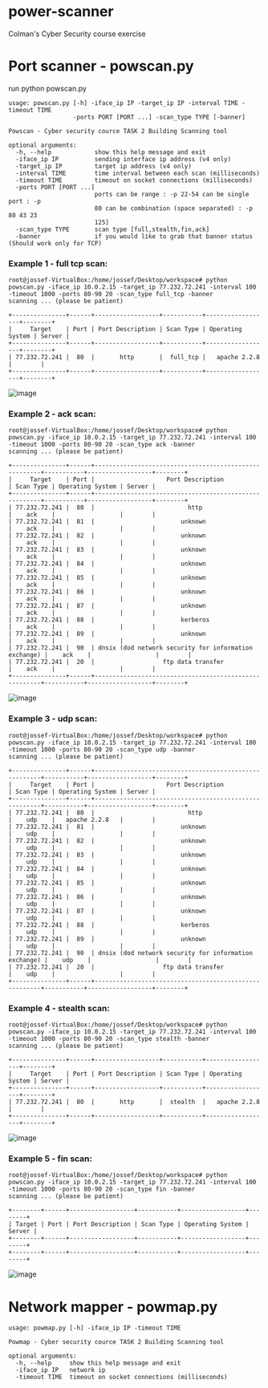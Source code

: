 power-scanner
=============

Colman's Cyber Security course exercise 

Port scanner - powscan.py
=============


run python powscan.py 

    usage: powscan.py [-h] -iface_ip IP -target_ip IP -interval TIME -timeout TIME
                      -ports PORT [PORT ...] -scan_type TYPE [-banner]
    
    Powscan - Cyber security cource TASK 2 Building Scanning tool
    
    optional arguments:
      -h, --help            show this help message and exit
      -iface_ip IP          sending interface ip address (v4 only)
      -target_ip IP         target ip address (v4 only)
      -interval TIME        time interval between each scan (milliseconds)
      -timeout TIME         timeout on socket connections (milliseconds)
      -ports PORT [PORT ...]
                            ports can be range : -p 22-54 can be single port : -p
                            80 can be combination (space separated) : -p 80 43 23
                            125]
      -scan_type TYPE       scan type [full,stealth,fin,ack]
      -banner               if you would like to grab that banner status (Should work only for TCP)


### Example 1 - full tcp scan:

    root@jossef-VirtualBox:/home/jossef/Desktop/workspace# python powscan.py -iface_ip 10.0.2.15 -target_ip 77.232.72.241 -interval 100 -timeout 1000 -ports 80-90 20 -scan_type full_tcp -banner
    scanning ... (please be patient)
    
    +---------------+------+------------------+-----------+------------------+--------+
    |     Target    | Port | Port Description | Scan Type | Operating System | Server |
    +---------------+------+------------------+-----------+------------------+--------+
    | 77.232.72.241 |  80  |       http       |  full_tcp |   apache 2.2.8   |        |
    +---------------+------+------------------+-----------+------------------+--------+

![image](https://cloud.githubusercontent.com/assets/1287098/2623831/26cc489a-bd0a-11e3-82b5-135eb75e5aa8.png)


### Example 2 - ack scan:

    root@jossef-VirtualBox:/home/jossef/Desktop/workspace# python powscan.py -iface_ip 10.0.2.15 -target_ip 77.232.72.241 -interval 100 -timeout 1000 -ports 80-90 20 -scan_type ack -banner
    scanning ... (please be patient)
    
    +---------------+------+-------------------------------------------------------+-----------+------------------+--------+
    |     Target    | Port |                    Port Description                   | Scan Type | Operating System | Server |
    +---------------+------+-------------------------------------------------------+-----------+------------------+--------+
    | 77.232.72.241 |  80  |                          http                         |    ack    |                  |        |
    | 77.232.72.241 |  81  |                        unknown                        |    ack    |                  |        |
    | 77.232.72.241 |  82  |                        unknown                        |    ack    |                  |        |
    | 77.232.72.241 |  83  |                        unknown                        |    ack    |                  |        |
    | 77.232.72.241 |  84  |                        unknown                        |    ack    |                  |        |
    | 77.232.72.241 |  85  |                        unknown                        |    ack    |                  |        |
    | 77.232.72.241 |  86  |                        unknown                        |    ack    |                  |        |
    | 77.232.72.241 |  87  |                        unknown                        |    ack    |                  |        |
    | 77.232.72.241 |  88  |                        kerberos                       |    ack    |                  |        |
    | 77.232.72.241 |  89  |                        unknown                        |    ack    |                  |        |
    | 77.232.72.241 |  90  | dnsix (dod network security for information exchange) |    ack    |                  |        |
    | 77.232.72.241 |  20  |                   ftp data transfer                   |    ack    |                  |        |
    +---------------+------+-------------------------------------------------------+-----------+------------------+--------+

![image](https://cloud.githubusercontent.com/assets/1287098/2623832/4deefbde-bd0a-11e3-94f5-fc0af7208cdf.png)


### Example 3 - udp scan:

    root@jossef-VirtualBox:/home/jossef/Desktop/workspace# python powscan.py -iface_ip 10.0.2.15 -target_ip 77.232.72.241 -interval 100 -timeout 1000 -ports 80-90 20 -scan_type udp -banner
    scanning ... (please be patient)
    
    +---------------+------+-------------------------------------------------------+-----------+------------------+--------+
    |     Target    | Port |                    Port Description                   | Scan Type | Operating System | Server |
    +---------------+------+-------------------------------------------------------+-----------+------------------+--------+
    | 77.232.72.241 |  80  |                          http                         |    udp    |   apache 2.2.8   |        |
    | 77.232.72.241 |  81  |                        unknown                        |    udp    |                  |        |
    | 77.232.72.241 |  82  |                        unknown                        |    udp    |                  |        |
    | 77.232.72.241 |  83  |                        unknown                        |    udp    |                  |        |
    | 77.232.72.241 |  84  |                        unknown                        |    udp    |                  |        |
    | 77.232.72.241 |  85  |                        unknown                        |    udp    |                  |        |
    | 77.232.72.241 |  86  |                        unknown                        |    udp    |                  |        |
    | 77.232.72.241 |  87  |                        unknown                        |    udp    |                  |        |
    | 77.232.72.241 |  88  |                        kerberos                       |    udp    |                  |        |
    | 77.232.72.241 |  89  |                        unknown                        |    udp    |                  |        |
    | 77.232.72.241 |  90  | dnsix (dod network security for information exchange) |    udp    |                  |        |
    | 77.232.72.241 |  20  |                   ftp data transfer                   |    udp    |                  |        |
    +---------------+------+-------------------------------------------------------+-----------+------------------+--------+


### Example 4 - stealth scan:
    
    root@jossef-VirtualBox:/home/jossef/Desktop/workspace# python powscan.py -iface_ip 10.0.2.15 -target_ip 77.232.72.241 -interval 100 -timeout 1000 -ports 80-90 20 -scan_type stealth -banner
    scanning ... (please be patient)
    
    +---------------+------+------------------+-----------+------------------+--------+
    |     Target    | Port | Port Description | Scan Type | Operating System | Server |
    +---------------+------+------------------+-----------+------------------+--------+
    | 77.232.72.241 |  80  |       http       |  stealth  |   apache 2.2.8   |        |
    +---------------+------+------------------+-----------+------------------+--------+


![image](https://cloud.githubusercontent.com/assets/1287098/2623812/2d03d1b6-bd09-11e3-8756-b39c14a67432.png)


### Example 5 - fin scan:

    root@jossef-VirtualBox:/home/jossef/Desktop/workspace# python powscan.py -iface_ip 10.0.2.15 -target_ip 77.232.72.241 -interval 100 -timeout 1000 -ports 80-90 20 -scan_type fin -banner
    scanning ... (please be patient)
    
    +--------+------+------------------+-----------+------------------+--------+
    | Target | Port | Port Description | Scan Type | Operating System | Server |
    +--------+------+------------------+-----------+------------------+--------+
    +--------+------+------------------+-----------+------------------+--------+
    


![image](https://cloud.githubusercontent.com/assets/1287098/2623822/c0eb1790-bd09-11e3-8577-b0377c952b1b.png)

    
Network mapper - powmap.py
=============

    usage: powmap.py [-h] -iface_ip IP -timeout TIME
    
    Powmap - Cyber security cource TASK 2 Building Scanning tool
    
    optional arguments:
      -h, --help     show this help message and exit
      -iface_ip IP   network ip
      -timeout TIME  timeout on socket connections (milliseconds)


